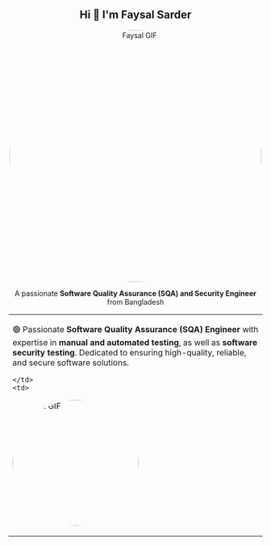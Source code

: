 <h2 align="center">Hi 👋 I'm Faysal Sarder</h2>

<p align="center">
  <img src="https://camo.githubusercontent.com/8307c250d04b4ab899ef9e8151c3f76b3c5b8af58a0210ac2ff8df8f15ccacf6/68747470733a2f2f692e70696e696d672e636f6d2f6f726967696e616c732f62392f34392f63382f62393439633836613537306466303761373434306162653339343035383334632e676966" 
       alt="Faysal GIF" 
       width="500" 
       height="500" 
       style="border-radius:50%;" />
</p>


<p align="center">
  A passionate <strong>Software Quality Assurance (SQA) and Security Engineer</strong> from Bangladesh
</p>
<table>
  <tr>
    <td>

🟢 Passionate **Software Quality Assurance (SQA) Engineer** with expertise in **manual and automated testing**, as well as **software security testing**. Dedicated to ensuring high-quality, reliable, and secure software solutions.

    </td>
    <td>

<img src="https://i.pinimg.com/originals/79/9e/0d/799e0d7779f6ea6c3a89885ff60c55af.gif" 
     alt="Faysal GIF" 
     width="250" 
     height="250" 
     style="border-radius:50%;" />

    
  </tr>
</table>



















<!--
**MehediHassanFaysal/.github** is a ✨ _special_ ✨ repository because its `profile/README.md` (this file) appears on your GitHub profile.


